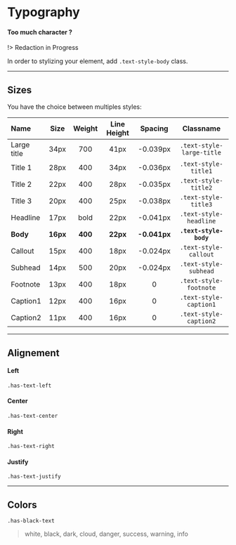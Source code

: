 # Typography
#### Too much character ?
!> Redaction in Progress

In order to stylizing your element, add `.text-style-body` class.

***
Sizes
------

You have the choice between multiples styles:

| Name | Size |  Weight |  Line Height | Spacing  | Classname |
|:----|:----:|:---------:|:-----------:|:-----------:|:---------:|
|Large title| 34px|  700|  41px| -0.039px | `.text-style-large-title`|
|Title 1| 28px| 400|  34px| -0.036px | `.text-style-title1`|
|Title 2| 22px| 400| 28px| -0.035px | `.text-style-title2`|
|Title 3| 20px| 400| 25px| -0.038px | `.text-style-title3`|
|Headline| 17px| bold| 22px| -0.041px | `.text-style-headline`|
|**Body**| **16px**| **400**| **22px**| **-0.041px** | **`.text-style-body`**|
|Callout| 15px| 400| 18px|  -0.024px | `.text-style-callout`|
|Subhead| 14px| 500|  20px|  -0.024px | `.text-style-subhead`|
|Footnote| 13px| 400| 18px| 0 | `.text-style-footnote`|
|Caption1| 12px| 400| 16px| 0 | `.text-style-caption1`|
|Caption2| 11px| 400| 16px| 0 | `.text-style-caption2`|

***

Alignement
-----------

#### Left
`.has-text-left`

#### Center
`.has-text-center`

#### Right
`.has-text-right`

#### Justify
`.has-text-justify`

***

Colors
-------
`.has-black-text`

>white, black, dark, cloud, danger, success, warning, info